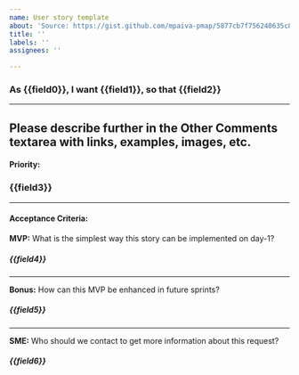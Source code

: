 ```yaml
---
name: User story template
about: 'Source: https://gist.github.com/mpaiva-pmap/5877cb7f756240635c86'
title: ''
labels: ''
assignees: ''

---
```


### As {{field0}}, I want {{field1}}, so that {{field2}} 
---
Please describe further in the __Other Comments__ textarea with links, examples, images, etc.
---
#### Priority:
### __{{field3}}__
---
#### Acceptance Criteria:

__MVP:__ What is the simplest way this story can be implemented on day-1?
##### {{field4}}
---
__Bonus:__
How can this MVP be enhanced in future sprints?
##### {{field5}}
---
__SME:__ Who should we contact to get more information about this request? 
##### {{field6}}
